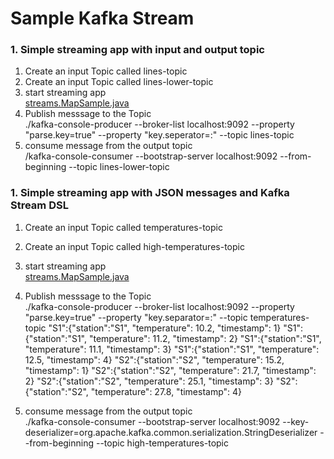 # Sample Kafka Stream    


### 1. Simple streaming app with input and output topic           

1. Create an input Topic called lines-topic        
2. Create an input Topic called lines-lower-topic        
3. start streaming app       
        [streams.MapSample.java](src/main/java/streams/MapSample.java)        
4. Publish messsage to the Topic       
./kafka-console-producer --broker-list localhost:9092 --property "parse.key=true" --property "key.seperator=:" --topic lines-topic      
5. consume message from the output topic    
/kafka-console-consumer --bootstrap-server localhost:9092 --from-beginning --topic lines-lower-topic    




### 1. Simple streaming app with JSON messages and Kafka Stream DSL       

1. Create an input Topic called temperatures-topic        
2. Create an input Topic called high-temperatures-topic        
3. start streaming app       
        [streams.MapSample.java](src/main/java/streams/JsonSample.java)        
4. Publish messsage to the Topic       
./kafka-console-producer  --broker-list localhost:9092  --property "parse.key=true"  --property "key.separator=:"  --topic temperatures-topic
     "S1":{"station":"S1", "temperature": 10.2, "timestamp": 1}
     "S1":{"station":"S1", "temperature": 11.2, "timestamp": 2}
     "S1":{"station":"S1", "temperature": 11.1, "timestamp": 3}
     "S1":{"station":"S1", "temperature": 12.5, "timestamp": 4}
     "S2":{"station":"S2", "temperature": 15.2, "timestamp": 1}
     "S2":{"station":"S2", "temperature": 21.7, "timestamp": 2}
     "S2":{"station":"S2", "temperature": 25.1, "timestamp": 3}
     "S2":{"station":"S2", "temperature": 27.8, "timestamp": 4}


5. consume message from the output topic    
./kafka-console-consumer --bootstrap-server localhost:9092 --key-deserializer=org.apache.kafka.common.serialization.StringDeserializer --from-beginning --topic high-temperatures-topic
